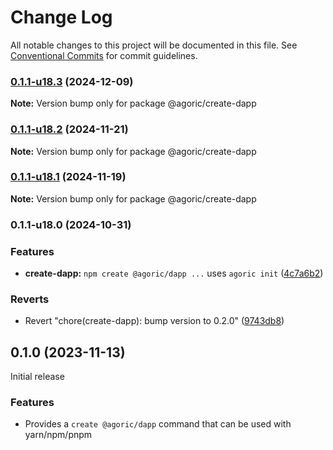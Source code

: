 # Change Log

All notable changes to this project will be documented in this file.
See [Conventional Commits](https://conventionalcommits.org) for commit guidelines.

### [0.1.1-u18.3](https://github.com/Agoric/agoric-sdk/compare/@agoric/create-dapp@0.1.1-u18.2...@agoric/create-dapp@0.1.1-u18.3) (2024-12-09)

**Note:** Version bump only for package @agoric/create-dapp





### [0.1.1-u18.2](https://github.com/Agoric/agoric-sdk/compare/@agoric/create-dapp@0.1.1-u18.1...@agoric/create-dapp@0.1.1-u18.2) (2024-11-21)

**Note:** Version bump only for package @agoric/create-dapp





### [0.1.1-u18.1](https://github.com/Agoric/agoric-sdk/compare/@agoric/create-dapp@0.1.1-u18.0...@agoric/create-dapp@0.1.1-u18.1) (2024-11-19)

**Note:** Version bump only for package @agoric/create-dapp





### 0.1.1-u18.0 (2024-10-31)


### Features

* **create-dapp:** `npm create @agoric/dapp ...` uses `agoric init` ([4c7a6b2](https://github.com/Agoric/agoric-sdk/commit/4c7a6b24a9190e95d9e6706298b9ca8411f6c693))


### Reverts

* Revert "chore(create-dapp): bump version to 0.2.0" ([9743db8](https://github.com/Agoric/agoric-sdk/commit/9743db8e25178d7c6a860011dc4388d038010881))



## 0.1.0 (2023-11-13)

Initial release

### Features

- Provides a `create @agoric/dapp` command that can be used with yarn/npm/pnpm
